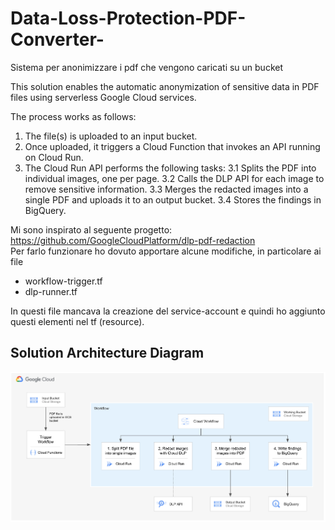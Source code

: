 # Data-Loss-Protection-PDF-Converter-
Sistema per anonimizzare i pdf che vengono caricati su un bucket 

This solution enables the automatic anonymization of sensitive data in PDF files using serverless Google Cloud services.

The process works as follows:
1. The file(s) is uploaded to an input bucket.
2. Once uploaded, it triggers a Cloud Function that invokes an API running on Cloud Run.
3. The Cloud Run API performs the following tasks:
   3.1 Splits the PDF into individual images, one per page.
   3.2 Calls the DLP API for each image to remove sensitive information.
   3.3 Merges the redacted images into a single PDF and uploads it to an output bucket.
   3.4 Stores the findings in BigQuery.

Mi sono inspirato al seguente progetto: https://github.com/GoogleCloudPlatform/dlp-pdf-redaction   
Per farlo funzionare ho dovuto apportare alcune modifiche, in particolare ai file 
- workflow-trigger.tf
- dlp-runner.tf

In questi file mancava la creazione del service-account e quindi ho aggiunto questi elementi nel tf (resource).


## Solution Architecture Diagram
![Solution Architecture Diagram](architecture-diagram.png)
